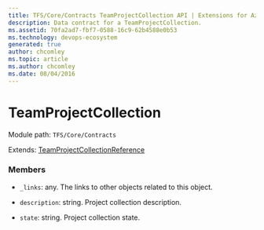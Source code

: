 ```yaml
---
title: TFS/Core/Contracts TeamProjectCollection API | Extensions for Azure DevOps Services
description: Data contract for a TeamProjectCollection.
ms.assetid: 70fa2ad7-fbf7-0588-16c9-62b4588e0b53
ms.technology: devops-ecosystem
generated: true
author: chcomley
ms.topic: article
ms.author: chcomley
ms.date: 08/04/2016
---
```


# TeamProjectCollection

Module path: `TFS/Core/Contracts`

Extends: [TeamProjectCollectionReference](../../../TFS/Core/Contracts/TeamProjectCollectionReference.md)

### Members

* `_links`: any. The links to other objects related to this object.

* `description`: string. Project collection description.

* `state`: string. Project collection state.

